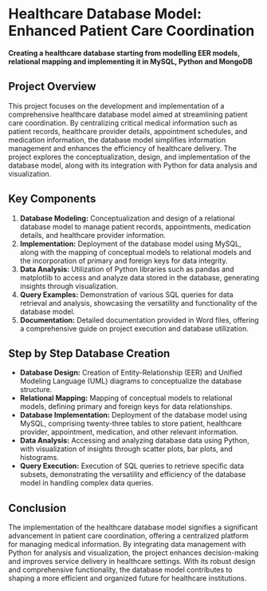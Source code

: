 # Healthcare Database Model: Enhanced Patient Care Coordination

**Creating a healthcare database starting from modelling EER models, relational mapping and implementing it in MySQL, Python and MongoDB**

## Project Overview
This project focuses on the development and implementation of a comprehensive healthcare database model aimed at streamlining patient care coordination. By centralizing critical medical information such as patient records, healthcare provider details, appointment schedules, and medication information, the database model simplifies information management and enhances the efficiency of healthcare delivery. The project explores the conceptualization, design, and implementation of the database model, along with its integration with Python for data analysis and visualization.

## Key Components
1. **Database Modeling:** Conceptualization and design of a relational database model to manage patient records, appointments, medication details, and healthcare provider information.
2. **Implementation:** Deployment of the database model using MySQL, along with the mapping of conceptual models to relational models and the incorporation of primary and foreign keys for data integrity.
3. **Data Analysis:** Utilization of Python libraries such as pandas and matplotlib to access and analyze data stored in the database, generating insights through visualization.
4. **Query Examples:** Demonstration of various SQL queries for data retrieval and analysis, showcasing the versatility and functionality of the database model.
5. **Documentation:** Detailed documentation provided in Word files, offering a comprehensive guide on project execution and database utilization.

## Step by Step Database Creation
- **Database Design:** Creation of Entity-Relationship (EER) and Unified Modeling Language (UML) diagrams to conceptualize the database structure.
- **Relational Mapping:** Mapping of conceptual models to relational models, defining primary and foreign keys for data relationships.
- **Database Implementation:** Deployment of the database model using MySQL, comprising twenty-three tables to store patient, healthcare provider, appointment, medication, and other relevant information.
- **Data Analysis:** Accessing and analyzing database data using Python, with visualization of insights through scatter plots, bar plots, and histograms.
- **Query Execution:** Execution of SQL queries to retrieve specific data subsets, demonstrating the versatility and efficiency of the database model in handling complex data queries.

## Conclusion
The implementation of the healthcare database model signifies a significant advancement in patient care coordination, offering a centralized platform for managing medical information. By integrating data management with Python for analysis and visualization, the project enhances decision-making and improves service delivery in healthcare settings. With its robust design and comprehensive functionality, the database model contributes to shaping a more efficient and organized future for healthcare institutions.
